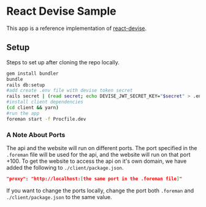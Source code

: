 # React Devise Sample

This app is a reference implementation of [react-devise](https://github.com/timscott/react-devise).

## Setup

Steps to set up after cloning the repo locally.

```bash
gem install bundler
bundle
rails db:setup
#add create .env file with devise token secret
rails secret | (read secret; echo DEVISE_JWT_SECRET_KEY="$secret" > .env)
#install client dependencies
(cd client && yarn)
#run the app
foreman start -f Procfile.dev
```

### A Note About Ports

The api and the website will run on different ports. The port specified in the ```.foreman``` file will be used for the api, and the website will run on that port +100. To get the website to access the api on it's own domain, we have added the following to ```./client/package.json```.


```json
"proxy": "http://localhost:[the same port in the .foreman file]"
```

If you want to change the ports locally, change the port both ```.foreman``` and ```./client/package.json``` to the same value.

